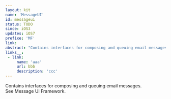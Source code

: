 ```yaml
---
layout: kit
name: 'MessageUI'
id: messageui
status: TODO
since: iOS3
updates: iOS7
prefixe: 'MF'
link: 
abstract: "Contains interfaces for composing and queuing email messages. See Message UI Framework."
links__:
 - link:
     name: 'aaa'
     url: bbb
     description: 'ccc'
---
```


Contains interfaces for composing and queuing email messages. See Message UI Framework.
